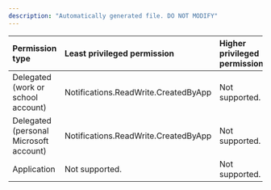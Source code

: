 ```yaml
---
description: "Automatically generated file. DO NOT MODIFY"
---
```


|Permission type|Least privileged permission|Higher privileged permissions|
|:---|:---|:---|
|Delegated (work or school account)|Notifications.ReadWrite.CreatedByApp|Not supported.|
|Delegated (personal Microsoft account)|Notifications.ReadWrite.CreatedByApp|Not supported.|
|Application|Not supported.|Not supported.|

